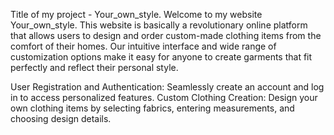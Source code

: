 Title of my project - Your_own_style. Welcome to my website Your_own_style. This website is basically a revolutionary online platform that allows users to design and order custom-made clothing items from the comfort of their homes. Our intuitive interface and wide range of customization options make it easy for anyone to create garments that fit perfectly and reflect their personal style.

 User Registration and Authentication: Seamlessly create an account and log in to access personalized features. Custom Clothing Creation: Design your own clothing items by selecting fabrics, entering measurements, and choosing design details.